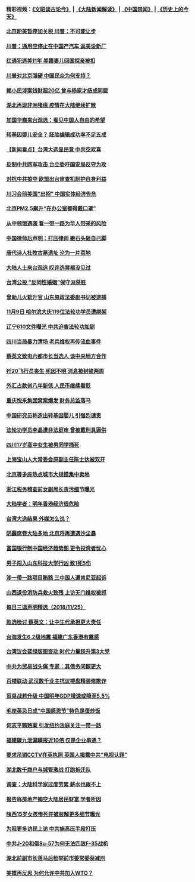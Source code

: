 #### 精彩视频：[《文昭谈古论今》](https://github.com/gfw-breaker/wenzhao/blob/master/README.md?t=11270032) | [《大陆新闻解读》](https://github.com/gfw-breaker/ntdtv-comedy/blob/master/README.md?t=11270032) | [《中国禁闻》](https://github.com/gfw-breaker/ntdtv-news/blob/master/README.md?t=11270032) | [《历史上的今天》](https://github.com/gfw-breaker/today-in-history/blob/master/README.md?t=11270032) 

#### [北京盼美暂停加关税 川普：不可能让步](../pages/nsc413/n10875808.md?t=11270032) 

#### [川普：通用应停止在中国产汽车 返美设新厂](../pages/nsc413/n10875814.md?t=11270032) 

#### [红通犯逃美11年 美籍妻儿回国探亲被扣](../pages/nsc413/n10875681.md?t=11270032) 

#### [川普对北京强硬 中国民众为何支持？](../pages/nsc413/n10875303.md?t=11270032) 

#### [赖小民涉案钱财超20亿 曾与杨家才结成同盟](../pages/nsc413/n10875756.md?t=11270032) 

#### [湖北再现非洲猪瘟 疫情在大陆继续扩散](../pages/nsc413/n10875776.md?t=11270032) 

#### [加国华裔来台观选：看见中国人自由的希望](../pages/nsc413/n10873253.md?t=11270032) 

#### [转基因婴儿安全？ 胚胎编辑成功率不足五成](../pages/nsc413/n10875491.md?t=11270032) 

#### [【新闻看点】台湾大选显民意 中共空欢喜](../pages/nsc413/n10875444.md?t=11270032) 

#### [反制中共网军攻击 台立委吁国安局反守为攻](../pages/nsc413/n10875214.md?t=11270032) 

#### [对抗中共掠夺 欧盟出台审查机制护自身利益](../pages/nsc413/n10875554.md?t=11270032) 

#### [川习会前美国“出招” 中国实体经济告危](../pages/nsc413/n10874125.md?t=11270032) 

#### [北京PM2.5飙升“在办公室都得戴口罩”](../pages/nsc413/n10875473.md?t=11270032) 

#### [从中领馆遇袭 看一带一路为华人带来的风险](../pages/nsc413/n10875453.md?t=11270032) 

#### [中国律师后声明：打压律师 搬石头砸自己脚](../pages/nsc413/n10875486.md?t=11270032) 

#### [唐代诗人杜牧古墓遗址 沦为一片菜地](../pages/nsc413/n10875415.md?t=11270032) 

#### [大陆人士来台观选 叹连选票都没见过](../pages/nsc413/n10873237.md?t=11270032) 

#### [台湾公投 “反同性婚姻”保守派获胜](../pages/nsc413/n10875388.md?t=11270032) 

#### [曾助儿火箭升官 山东原政法委副书记被逮捕](../pages/nsc413/n10875066.md?t=11270032) 

#### [11月9日 哈尔滨大庆119位法轮功学员遭绑架](../pages/nsc413/n10875026.md?t=11270032) 

#### [辽宁610文件曝光 中共迫害法轮功加剧](../pages/nsc413/n10874975.md?t=11270032) 

#### [四川当局暴力清场 老兵维权再传流血事件](../pages/nsc413/n10875089.md?t=11270032) 

#### [蔡英文致电六都市长当选人 谈中央地方合作](../pages/nsc413/n10875049.md?t=11270032) 

#### [歼20飞行员丧生 死因不明 消息被封锁两周](../pages/nsc413/n10875144.md?t=11270032) 

#### [外汇占款创八年新低 人民币继续看贬](../pages/nsc413/n10874630.md?t=11270032) 

#### [重庆悦来集团窝案爆发 财务总监落马](../pages/nsc413/n10874771.md?t=11270032) 


#### [中国研究员称造出转基因婴儿 引强烈谴责](../pages/nsc413/n10874934.md?t=11270032) 

#### [法轮功学员李晶遭非法庭审 曾被戴刑具逼供](../pages/nsc413/n10873308.md?t=11270032) 

#### [四川17岁高中女生被男同学捅死](../pages/nsc413/n10874788.md?t=11270032) 

#### [上海宝山人大常委会原副主任陈士达被双开](../pages/nsc413/n10874535.md?t=11270032) 

#### [北京等多座热点城市大规模集中卖地](../pages/nsc413/n10873853.md?t=11270032) 

#### [浙江税务稽查前女副局长贪污细节曝光](../pages/nsc413/n10874361.md?t=11270032) 

#### [大陆学者：明年香港经济很危险](../pages/nsc413/n10874462.md?t=11270032) 

#### [台湾大选结果 外媒怎么说？](../pages/nsc413/n10874454.md?t=11270032) 

#### [阴霾席卷大陆多地 北京将再遭遇沙尘暴](../pages/nsc413/n10874193.md?t=11270032) 

#### [富国银行制中国经济趋势图 更令投资者忧心](../pages/nsc413/n10874182.md?t=11270032) 

#### [男子闯入山东科技大学行凶 致1死5伤](../pages/nsc413/n10874214.md?t=11270032) 

#### [涉一带一路项目贿赂 三中国人遭肯尼亚起诉](../pages/nsc413/n10874123.md?t=11270032) 

#### [山西退役消防兵救火致残 上访无门维权被抓](../pages/nsc413/n10873809.md?t=11270032) 

#### [每日三退声明精选（2018/11/25）](../pages/nsc413/n10874227.md?t=11270032) 

#### [败选检讨 蔡英文：让中生代承担更大责任](../pages/nsc413/n10873964.md?t=11270032) 

#### [台海发生6.2级地震 福建广东香港有震感](../pages/nsc413/n10873914.md?t=11270032) 

#### [台湾议会蓝绿版图变动 时代力量跃升第3大党](../pages/nsc413/n10873828.md?t=11270032) 

#### [中共为贸易战头痛 专家：其债务问题更大](../pages/nsc413/n10873720.md?t=11270032) 

#### [百楼联动 武汉数千业主抗议楼盘精装修欺诈](../pages/nsc413/n10873698.md?t=11270032) 

#### [贸易战若升级 中国明年GDP增速或降至5.5%](../pages/nsc413/n10873758.md?t=11270032) 

#### [毛岸英忌日成“中国感恩节”特色是蛋炒饭](../pages/nsc413/n10873694.md?t=11270032) 

#### [何志平贿赂案 引发纽约法庭关注一带一路](../pages/nsc413/n10873540.md?t=11270032) 

#### [福建碳九泄漏瞒报近10倍 仅是企业串通？](../pages/nsc413/n10873546.md?t=11270032) 

#### [要求吊销CCTV在英执照 英国人揭露中共“电视认罪”](../pages/nsc413/n10873615.md?t=11270032) 

#### [湖北数千商户与城管激战 打跑拆迁队](../pages/nsc413/n10873554.md?t=11270032) 

#### [调查：大陆科学家过度劳累 薪水也跟不上](../pages/nsc413/n10873586.md?t=11270032) 

#### [报告称房地产掏空大陆居民财富 学者析因](../pages/nsc413/n10873577.md?t=11270032) 


#### [陕西15岁女孩惨死并被肢解更多细节曝光](../pages/nsc413/n10873301.md?t=11270032) 

#### [为阻更多访民上访 中共施高压手段打压](../pages/nsc413/n10873009.md?t=11270032) 

#### [中共J-20和俄Su-57为何无法匹敌F-35战机](../pages/nsc413/n10871871.md?t=11270032) 

#### [湖北前副市长落马后检举前市委常委获减刑](../pages/nsc413/n10873174.md?t=11270032) 

#### [美媒再反思 为何允许中共加入WTO？](../pages/nsc413/n10872958.md?t=11270032) 

